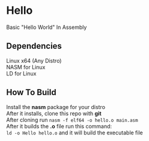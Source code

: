 # Hello
Basic "Hello World" In Assembly
## Dependencies
Linux x64 (Any Distro)  
NASM for Linux  
LD for Linux
## How To Build
Install the **nasm** package for your distro  
After it installs, clone this repo with **git**  
After cloning run `nasm -f elf64 -o hello.o main.asm`  
After it builds the **.o** file run this command:  
`ld -o Hello hello.o` and it will build the executable file
